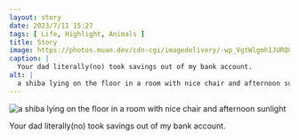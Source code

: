```yaml
---
layout: story
date: 2023/7/11 15:27
tags: [ Life, Highlight, Animals ]
title: Story
image: https://photos.muan.dev/cdn-cgi/imagedelivery/-wp_VgtWlgmh1JURQ8t1mg/00452b63-9f35-4b28-5258-f4fe51565300/public
caption: |
  Your dad literally(no) took savings out of my bank account.
alt: |
  a shiba lying on the floor in a room with nice chair and afternoon sunlight
---
```


![a shiba lying on the floor in a room with nice chair and afternoon sunlight](https://photos.muan.dev/cdn-cgi/imagedelivery/-wp_VgtWlgmh1JURQ8t1mg/00452b63-9f35-4b28-5258-f4fe51565300/public)

Your dad literally(no) took savings out of my bank account.
